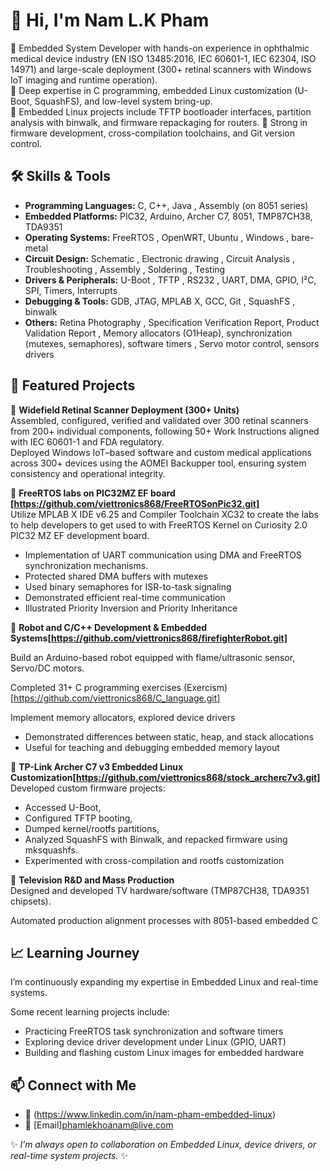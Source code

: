 # 👋 Hi, I'm Nam L.K Pham

🔹 Embedded System Developer with hands-on experience in ophthalmic medical device industry (EN ISO 13485:2016, IEC 60601-1, IEC 62304, ISO 14971) and large-scale deployment (300+ retinal scanners with Windows IoT imaging and runtime operation).  
🔹 Deep expertise in C programming, embedded Linux customization (U-Boot, SquashFS), and low-level system bring-up.  
🔹 Embedded Linux projects include TFTP bootloader interfaces, partition analysis with binwalk, and firmware repackaging for routers.
🔹 Strong in firmware development, cross-compilation toolchains, and Git version control.

## 🛠️ Skills & Tools

- **Programming Languages:** C, C++, Java  , Assembly (on 8051 series)
- **Embedded Platforms:** PIC32, Arduino, Archer C7, 8051, TMP87CH38, TDA9351  
- **Operating Systems:** FreeRTOS , OpenWRT, Ubuntu , Windows , bare-metal
- **Circuit Design:** Schematic , Electronic drawing , Circuit Analysis , Troubleshooting , Assembly , Soldering , Testing
- **Drivers & Peripherals:** U-Boot , TFTP , RS232 , UART, DMA, GPIO, I²C, SPI, Timers, Interrupts  
- **Debugging & Tools:** GDB, JTAG, MPLAB X, GCC, Git , SquashFS , binwalk
- **Others:** Retina Photography , Specification Verification Report, Product Validation Report , Memory allocators (O1Heap), synchronization (mutexes, semaphores), software timers , Servo motor control, sensors drivers  

## 📂 Featured Projects

🔹 **Widefield Retinal Scanner Deployment (300+ Units)**  
Assembled, configured, verified and validated over 300 retinal scanners from 200+ individual components, following 50+ Work Instructions aligned with IEC 60601-1 and FDA regulatory.  
Deployed Windows IoT–based software and custom medical applications across 300+ devices using the AOMEI Backupper tool, ensuring system consistency and operational integrity.

🔹 **FreeRTOS labs on PIC32MZ EF board [https://github.com/viettronics868/FreeRTOSonPic32.git]**  
Utilize MPLAB X IDE v6.25 and Compiler Toolchain XC32 to create the labs to help developers to get used to with FreeRTOS Kernel on Curiosity 2.0 PIC32 MZ EF development board.  
- Implementation of UART communication using DMA and FreeRTOS synchronization mechanisms.  
- Protected shared DMA buffers with mutexes  
- Used binary semaphores for ISR-to-task signaling
- Demonstrated efficient real-time communication
- Illustrated Priority Inversion and Priority Inheritance  

🔹 **Robot and C/C++ Development & Embedded Systems[https://github.com/viettronics868/firefighterRobot.git]**  

Build an Arduino-based robot equipped with flame/ultrasonic sensor, Servo/DC motors.

Completed 31+ C programming exercises (Exercism) [https://github.com/viettronics868/C_language.git]

Implement memory allocators, explored device drivers
- Demonstrated differences between static, heap, and stack allocations  
- Useful for teaching and debugging embedded memory layout  

🔹 **TP-Link Archer C7 v3 Embedded Linux Customization[https://github.com/viettronics868/stock_archerc7v3.git]**  
Developed custom firmware projects:
- Accessed U-Boot,
- Configured TFTP booting,
- Dumped kernel/rootfs partitions,
- Analyzed SquashFS with Binwalk, and repacked firmware using mksquashfs. 
- Experimented with cross-compilation and rootfs customization  


🔹 **Television R&D and Mass Production**  
Designed and developed TV hardware/software (TMP87CH38, TDA9351 chipsets). 

Automated production alignment processes with 8051-based embedded C  

## 📈 Learning Journey

I’m continuously expanding my expertise in Embedded Linux and real-time systems.  

Some recent learning projects include:  
- Practicing FreeRTOS task synchronization and software timers  
- Exploring device driver development under Linux (GPIO, UART)  
- Building and flashing custom Linux images for embedded hardware  


## 📫 Connect with Me

- 🔗 (https://www.linkedin.com/in/nam-pham-embedded-linux) 
- 📧 [Email]phamlekhoanam@live.com  

✨ *I’m always open to collaboration on Embedded Linux, device drivers, or real-time system projects.* ✨
